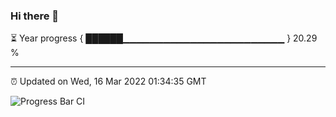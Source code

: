 ### Hi there 👋

⏳ Year progress { ██████▁▁▁▁▁▁▁▁▁▁▁▁▁▁▁▁▁▁▁▁▁▁▁▁ } 20.29 %

---

⏰ Updated on Wed, 16 Mar 2022 01:34:35 GMT

![Progress Bar CI](https://github.com/ZhaoGui/ZhaoGui/workflows/Progress%20Bar%20CI/badge.svg)
